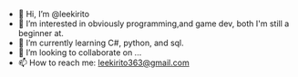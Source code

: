- 👋 Hi, I’m @leekirito
- 👀 I’m interested in obviously programming,and game dev, both I'm still a beginner at. 
- 🌱 I’m currently learning C#, python, and sql.
- 💞️ I’m looking to collaborate on ...
- 📫 How to reach me: leekirito363@gmail.com

<!---
leekirito/leekirito is a ✨ special ✨ repository because its `README.md` (this file) appears on your GitHub profile.
You can click the Preview link to take a look at your changes.
--->
